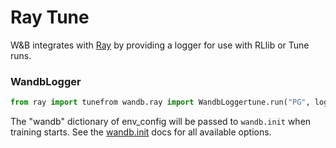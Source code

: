 # Ray Tune

W&B integrates with [Ray](https://github.com/ray-project/ray) by providing a logger for use with RLlib or Tune runs.

### WandbLogger

```python
from ray import tunefrom wandb.ray import WandbLoggertune.run("PG", loggers=[WandbLogger], config={           "monitor": True, "env_config": {               "wandb": {"project": "my-project-name", "monitor_gym": True}}})
```

The "wandb" dictionary of env\_config will be passed to `wandb.init` when training starts. See the [wandb.init](../python/init.md) docs for all available options.

